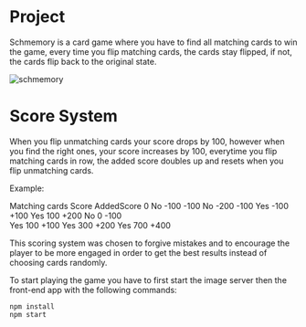 # Project

Schmemory is a card game where you have to find all matching cards to win the game, every time you flip matching cards, the cards stay flipped, if not, the cards flip back to the original state.

![schmemory](https://i.imgur.com/9ueTJQz.gif)

# Score System

When you flip unmatching cards your score drops by 100, however when you find the right ones, your score increases by 100, everytime you flip matching cards in row, the added score doubles up and resets when you flip unmatching cards.

Example:

Matching cards      Score       AddedScore
                        0
No                   -100             -100
No                   -200             -100 
Yes                  -100             +100
Yes                   100             +200
No                      0             -100             
Yes                   100             +100
Yes                   300             +200
Yes                   700             +400

This scoring system was chosen to forgive mistakes and to encourage the player to be more engaged in order to get the best results instead of choosing cards randomly.

To start playing the game you have to first start the image server then the front-end app with the following commands:

```
npm install
npm start
```